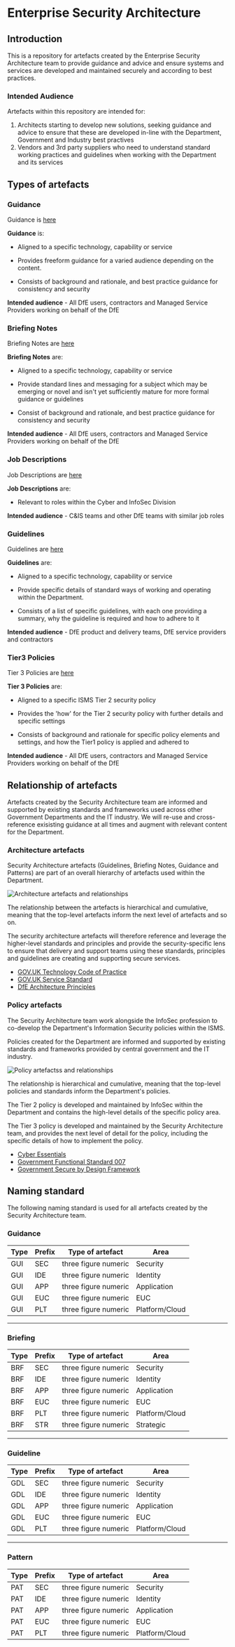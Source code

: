 # Enterprise Security Architecture

## Introduction

This is a repository for artefacts created by the Enterprise Security Architecture team to provide guidance and advice and ensure systems and services are developed and maintained securely and according to best practices.

### Intended Audience
Artefacts within this repository are intended for:

1. Architects starting to develop new solutions, seeking guidance and advice to ensure that these are developed in-line with the Department, Government and Industry best practives
2. Vendors and 3rd party suppliers who need to understand standard working practices and guidelines when working with the Department and its services

## Types of artefacts

### Guidance

Guidance is [here](https://github.com/DFE-Digital/Enterprise-Security-Architecture/tree/main/Guidance)

**Guidance** is:

* Aligned to a specific technology, capability or service

* Provides freeform guidance for a varied audience depending on the content.

* Consists of background and rationale, and best practice guidance for consistency and security

**Intended audience** - All DfE users, contractors and Managed Service Providers working on behalf of the DfE

### Briefing Notes

Briefing Notes are [here](https://github.com/DFE-Digital/Enterprise-Security-Architecture/tree/main/Briefing-Notes)

**Briefing Notes** are:

* Aligned to a specific technology, capability or service

* Provide standard lines and messaging for a subject which may be emerging or novel and isn't yet sufficiently mature for more formal guidance or guidelines

* Consist of background and rationale, and best practice guidance for consistency and security

**Intended audience** - All DfE users, contractors and Managed Service Providers working on behalf of the DfE

### Job Descriptions

Job Descriptions are [here](https://github.com/DFE-Digital/Enterprise-Security-Architecture/tree/main/Job-Descriptions)

**Job Descriptions** are:

* Relevant to roles within the Cyber and InfoSec Division

**Intended audience** - C&IS teams and other DfE teams with similar job roles

### Guidelines

Guidelines are [here](https://github.com/DFE-Digital/Enterprise-Security-Architecture/tree/main/Guidelines)

**Guidelines** are:

* Aligned to a specific technology, capability or service

* Provide specific details of standard ways of working and operating within the Department.

* Consists of a list of specific guidelines, with each one providing a summary, why the guideline is required and how to adhere to it

**Intended audience** - DfE product and delivery teams, DfE service providers and contractors

### Tier3 Policies

Tier 3 Policies are [here](https://github.com/DFE-Digital/Enterprise-Security-Architecture/tree/main/Tier3-Policies)

**Tier 3 Policies** are:

* Aligned to a specific ISMS Tier 2 security policy

* Provides the 'how' for the Tier 2 security policy with further details and specific settings

* Consists of background and rationale for specific policy elements and settings, and how the Tier1 policy is applied and adhered to

**Intended audience** - All DfE users, contractors and Managed Service Providers working on behalf of the DfE

## Relationship of artefacts

Artefacts created by the Security Architecture team are informed and supported by existing standards and frameworks used across other Government Departments and the IT industry. We will re-use and cross-reference exisisting guidance at all times and augment with relevant content for the Department.

### Architecture artefacts

Security Architecture artefacts (Guidelines, Briefing Notes, Guidance and Patterns) are part of an overall hierarchy of artefacts used within the Department.

![*Architecture artefacts and relationships*](images/architecture-artefacts.png)

The relationship between the artefacts is hierarchical and cumulative, meaning that the top-level artefacts inform the next level of artefacts and so on.

The security architecture artefacts will therefore reference and leverage the higher-level standards and principles and provide the security-specific lens to ensure that delivery and support teams using these standards, principles and guidelines are creating and supporting secure services.

* [GOV.UK Technology Code of Practice](https://www.gov.uk/guidance/the-technology-code-of-practice)
* [GOV.UK Service Standard](https://www.gov.uk/service-manual/service-standard)
* [DfE Architecture Principles](https://dfe-digital.github.io/architecture/principles/enterprise-architecture-principles/#enterprise-architecture-principles)


### Policy artefacts

The Security Architecture team work alongside the InfoSec profession to co-develop the Department's Information Security policies within the ISMS.

Policies created for the Department are informed and supported by existing standards and frameworks provided by central government and the IT industry.

![*Policy artefactss and relationships*](images/policy-artefacts.png)

The relationship is hierarchical and cumulative, meaning that the top-level policies and standards inform the Department's policies.

The Tier 2 policy is developed and maintained by InfoSec within the Department and contains the high-level details of the specific policy area.

The Tier 3 policy is developed and maintained by the Security Architecture team, and provides the next level of detail for the policy, including the specific details of how to implement the policy.

* [Cyber Essentials](https://www.ncsc.gov.uk/cyberessentials/overview)
* [Government Functional Standard 007](https://www.gov.uk/government/publications/government-functional-standard-govs-007-security)
* [Government Secure by Design Framework](https://www.security.gov.uk/guidance/secure-by-design/)


## Naming standard

The following naming standard is used for all artefacts created by the Security Architecture team.



### Guidance
| Type | Prefix | Type of artefact | Area |
| --- | ---| ---| ---|
| GUI| SEC | three figure numeric | Security|
| GUI| IDE | three figure numeric | Identity|
| GUI| APP | three figure numeric | Application|
| GUI| EUC | three figure numeric | EUC|
| GUI| PLT | three figure numeric | Platform/Cloud|
---

### Briefing
| Type | Prefix | Type of artefact | Area |
| --- | ---| ---| ---|
| BRF| SEC | three figure numeric | Security|
| BRF| IDE | three figure numeric | Identity|
| BRF| APP | three figure numeric | Application|
| BRF| EUC | three figure numeric | EUC|
| BRF| PLT | three figure numeric | Platform/Cloud|
| BRF| STR | three figure numeric | Strategic|
---

### Guideline
| Type | Prefix | Type of artefact | Area |
| --- | ---| ---| ---|
| GDL| SEC | three figure numeric | Security|
| GDL| IDE | three figure numeric | Identity|
| GDL| APP | three figure numeric | Application|
| GDL| EUC | three figure numeric | EUC|
| GDL| PLT | three figure numeric | Platform/Cloud|
---

### Pattern
| Type | Prefix | Type of artefact | Area |
| --- | ---| ---| ---|
| PAT| SEC | three figure numeric | Security|
| PAT| IDE | three figure numeric | Identity|
| PAT| APP | three figure numeric | Application|
| PAT| EUC | three figure numeric | EUC|
| PAT| PLT | three figure numeric | Platform/Cloud|


